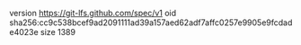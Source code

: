 version https://git-lfs.github.com/spec/v1
oid sha256:cc9c538bcef9ad2091111ad39a157aed62adf7affc0257e9905e9fcdade4023e
size 1389
